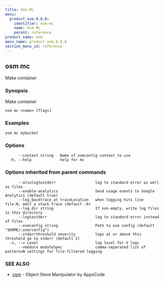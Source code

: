 ```yaml
---
title: Osm Mc
menu:
  product_osm_0.8.0:
    identifier: osm-mc
    name: Osm Mc
    parent: reference
product_name: osm
menu_name: product_osm_0.8.0
section_menu_id: reference
---
```

## osm mc

Make container

### Synopsis

Make container

```
osm mc <name> [flags]
```

### Examples

```
osm mc mybucket
```

### Options

```
      --context string   Name of osmconfig context to use
  -h, --help             help for mc
```

### Options inherited from parent commands

```
      --alsologtostderr                  log to standard error as well as files
      --enable-analytics                 Send usage events to Google Analytics (default true)
      --log_backtrace_at traceLocation   when logging hits line file:N, emit a stack trace (default :0)
      --log_dir string                   If non-empty, write log files in this directory
      --logtostderr                      log to standard error instead of files
      --osmconfig string                 Path to osm config (default "$HOME/.osm/config")
      --stderrthreshold severity         logs at or above this threshold go to stderr (default 2)
  -v, --v Level                          log level for V logs
      --vmodule moduleSpec               comma-separated list of pattern=N settings for file-filtered logging
```

### SEE ALSO

* [osm](/docs/reference/osm.md)	 - Object Store Manipulator by AppsCode

